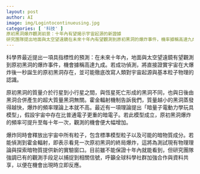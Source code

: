 ```yaml
---
layout: post
author: AI
image: img/Logintocontinueusing.jpg
categories: [ '科技' ]
原初黑洞爆炸觀測前景：十年內有望揭示宇宙起源的新證據
研究團隊提出地面與太空望遠鏡在未來十年內有望觀測到原初黑洞的爆炸事件，機率據稱高達九成。一旦偵測到霍金輻射，將直接證實在大爆炸後一秒誕生的原初黑洞，並可能顛覆我們對宇宙起源與基本粒子物理的理解。若暗量子電動力學玩具模型成立，原初黑洞爆炸頻率或增至每十年一次。爆炸同時釋放所有粒子，含暗物質成分，提供探索新物理的實驗窗口。呼籲全球科學家合作、加強資料共享，以便在機會出現時立即行動。"
---
```

科學界最近提出一項具指標性的預測：在未來十年內，地面與太空望遠鏡有望觀測到原初黑洞的爆炸事件，機會據稱高達九成。若成功偵測，將直接證實宇宙在大爆炸後一秒誕生的原初黑洞存在，並可能徹底改寫人類對宇宙起源與基本粒子物理的認識。

原初黑洞的質量介於行星到小行星之間，與恆星死亡形成的黑洞不同，也與日後由黑洞合併產生的超大質量黑洞無關。霍金輻射機制告訴我們，質量越小的黑洞蒸發得越快，爆炸的頻率理論上本就不高。最近有一項理論提出「暗量子電動力學玩具模型」，假設宇宙中存在比普通電子更重的暗電子。若此模型成立，原初黑洞爆炸的頻率可提升至每十年一次，觀測的機會便大幅增加。

爆炸同時會釋放出宇宙中所有粒子，包含標準模型粒子以及可能的暗物質成分。若能偵測到霍金輻射，即表示看見一次原初黑洞的終局爆炸，這將為測試現有物理理論與探索暗物質提供新的實驗窗口。目前雖不能保證十年內就能看到，但研究團隊強調已有的觀測手段足以捕捉到相關信號，呼籲全球科學社群加強合作與資料共享，以便在機會出現時立即反應。